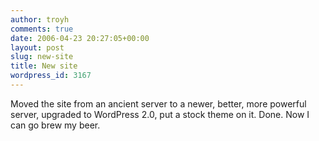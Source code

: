 ```yaml
---
author: troyh
comments: true
date: 2006-04-23 20:27:05+00:00
layout: post
slug: new-site
title: New site
wordpress_id: 3167
---
```


Moved the site from an ancient server to a newer, better, more powerful server, upgraded to WordPress 2.0, put a stock theme on it. Done. Now I can go brew my beer.

